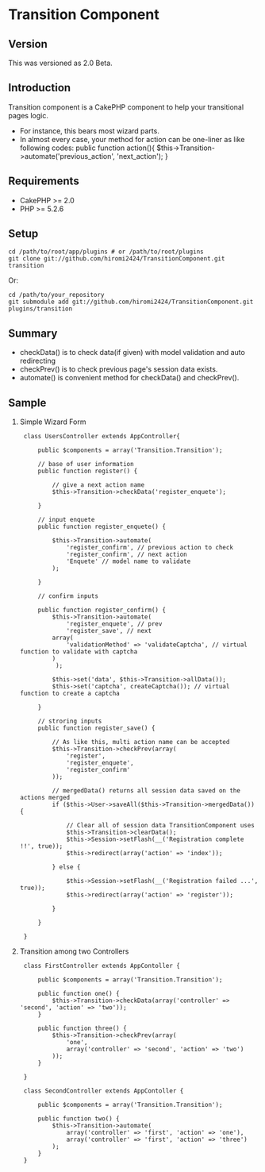 # Transition Component #

## Version ##

This was versioned as 2.0 Beta.

## Introduction ##

Transition component is a CakePHP component to help your transitional pages logic.

- For instance, this bears most wizard parts.
- In almost every case, your method for action can be one-liner as like following codes:
		public function action(){
			$this->Transition->automate('previous_action', 'next_action');
		}

## Requirements ##

- CakePHP >= 2.0
- PHP >= 5.2.6

## Setup ##

	cd /path/to/root/app/plugins # or /path/to/root/plugins
	git clone git://github.com/hiromi2424/TransitionComponent.git transition

Or:

	cd /path/to/your_repository
	git submodule add git://github.com/hiromi2424/TransitionComponent.git plugins/transition

## Summary ##

- checkData() is to check data(if given) with model validation and auto redirecting
- checkPrev() is to check previous page's session data exists.
- automate() is convenient method for checkData() and checkPrev().

## Sample ##

1. Simple Wizard Form

		class UsersController extends AppController{

			public $components = array('Transition.Transition');

			// base of user information
			public function register() {

				// give a next action name
				$this->Transition->checkData('register_enquete');

			}

			// input enquete
			public function register_enquete() {

				$this->Transition->automate(
					'register_confirm', // previous action to check
					'register_confirm', // next action
					'Enquete' // model name to validate
				);

			}

			// confirm inputs

			public function register_confirm() {
				$this->Transition->automate(
					'register_enquete', // prev
					'register_save', // next
				array(
					'validationMethod' => 'validateCaptcha', // virtual function to validate with captcha
				)
				 );

				$this->set('data', $this->Transition->allData());
				$this->set('captcha', createCaptcha()); // virtual function to create a captcha

			}

			// stroring inputs
			public function register_save() {

				// As like this, multi action name can be accepted
				$this->Transition->checkPrev(array(
					'register',
					'register_enquete',
					'register_confirm'
				));

				// mergedData() returns all session data saved on the actions merged
				if ($this->User->saveAll($this->Transition->mergedData()) {

					// Clear all of session data TransitionComponent uses
					$this->Transition->clearData();
					$this->Session->setFlash(__('Registration complete !!', true));
					$this->redirect(array('action' => 'index'));

				} else {

					$this->Session->setFlash(__('Registration failed ...', true));
					$this->redirect(array('action' => 'register'));

				}

			}

		}


2. Transition among two Controllers

		class FirstController extends AppContoller {

			public $components = array('Transition.Transition');

			public function one() {
				$this->Transition->checkData(array('controller' => 'second', 'action' => 'two'));
			}

			public function three() {
				$this->Transition->checkPrev(array(
					'one',
					array('controller' => 'second', 'action' => 'two')
				));
			}

		}

		class SecondController extends AppContoller {

			public $components = array('Transition.Transition');

			public function two() {
				$this->Transition->automate(
					array('controller' => 'first', 'action' => 'one'),
					array('controller' => 'first', 'action' => 'three')
				);
			}
		}
